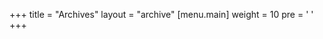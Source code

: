 +++
title = "Archives"
layout = "archive"
[menu.main]
  weight = 10
  pre = '<i class="fas fa-fw fa-file-archive"></i> '
+++

